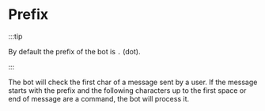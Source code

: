 # Prefix

:::tip

By default the prefix of the bot is `.` (dot).

:::

The bot will check the first char of a message sent by a user. If the message starts with the prefix and the following
characters up to the first space or end of message are a command, the bot will process it.